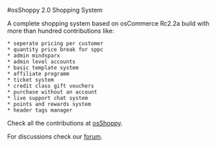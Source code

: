 #osShoppy 2.0 Shopping System

A complete shopping system based on osCommerce Rc2.2a build with more than hundred contributions like:

	* seperate pricing per customer
	* quantity price break for sppc
	* admin mindsparx
	* admin level accounts
	* basic template system
	* affiliate programm
	* ticket system
 	* credit class gift vouchers
  	* purchase without an account
   	* live support chat system
	* points and rewards system
 	* header tags manager

Check all the contributions at [osShoppy](http://extensions.osshoppy.com).

For discussions check our [forum](http://forum.osshoppy.com).